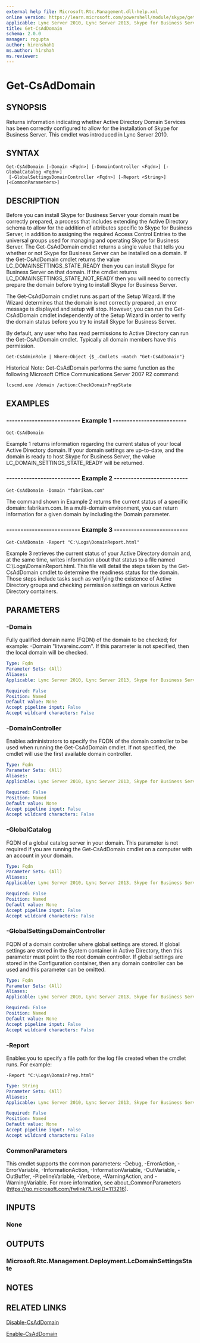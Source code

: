 ```yaml
---
external help file: Microsoft.Rtc.Management.dll-help.xml
online version: https://learn.microsoft.com/powershell/module/skype/get-csaddomain
applicable: Lync Server 2010, Lync Server 2013, Skype for Business Server 2015, Skype for Business Server 2019
title: Get-CsAdDomain
schema: 2.0.0
manager: rogupta
author: hirenshah1
ms.author: hirshah
ms.reviewer:
---
```


# Get-CsAdDomain

## SYNOPSIS
Returns information indicating whether Active Directory Domain Services has been correctly configured to allow for the installation of Skype for Business Server.
This cmdlet was introduced in Lync Server 2010.


## SYNTAX

```
Get-CsAdDomain [-Domain <Fqdn>] [-DomainController <Fqdn>] [-GlobalCatalog <Fqdn>]
 [-GlobalSettingsDomainController <Fqdn>] [-Report <String>] [<CommonParameters>]
```

## DESCRIPTION
Before you can install Skype for Business Server your domain must be correctly prepared, a process that includes extending the Active Directory schema to allow for the addition of attributes specific to Skype for Business Server, in addition to assigning the required Access Control Entries to the universal groups used for managing and operating Skype for Business Server.
The Get-CsAdDomain cmdlet returns a single value that tells you whether or not Skype for Business Server can be installed on a domain.
If the Get-CsAdDomain cmdlet returns the value LC_DOMAINSETTINGS_STATE_READY then you can install Skype for Business Server on that domain.
If the cmdlet returns LC_DOMAINSETTINGS_STATE_NOT_READY then you will need to correctly prepare the domain before trying to install Skype for Business Server.

The Get-CsAdDomain cmdlet runs as part of the Setup Wizard.
If the Wizard determines that the domain is not correctly prepared, an error message is displayed and setup will stop.
However, you can run the Get-CsAdDomain cmdlet independently of the Setup Wizard in order to verify the domain status before you try to install Skype for Business Server.

By default, any user who has read permissions to Active Directory can run the Get-CsAdDomain cmdlet.
Typically all domain members have this permission.

`Get-CsAdminRole | Where-Object {$_.Cmdlets -match "Get-CsAdDomain"}`

Historical Note: Get-CsAdDomain performs the same function as the following Microsoft Office Communications Server 2007 R2 command:

`lcscmd.exe /domain /action:CheckDomainPrepState`


## EXAMPLES

### -------------------------- Example 1 --------------------------
```
Get-CsAdDomain
```

Example 1 returns information regarding the current status of your local Active Directory domain.
If your domain settings are up-to-date, and the domain is ready to host Skype for Business Server, the value LC_DOMAIN_SETTINGS_STATE_READY will be returned.

### -------------------------- Example 2 --------------------------
```
Get-CsAdDomain -Domain "fabrikam.com"
```

The command shown in Example 2 returns the current status of a specific domain: fabrikam.com.
In a multi-domain environment, you can return information for a given domain by including the Domain parameter.

### -------------------------- Example 3 --------------------------
```
Get-CsAdDomain -Report "C:\Logs\DomainReport.html"
```

Example 3 retrieves the current status of your Active Directory domain and, at the same time, writes information about that status to a file named C:\Logs\DomainReport.html.
This file will detail the steps taken by the Get-CsAdDomain cmdlet to determine the readiness status for the domain.
Those steps include tasks such as verifying the existence of Active Directory groups and checking permission settings on various Active Directory containers.


## PARAMETERS

### -Domain
Fully qualified domain name (FQDN) of the domain to be checked; for example: -Domain "litwareinc.com".
If this parameter is not specified, then the local domain will be checked.

```yaml
Type: Fqdn
Parameter Sets: (All)
Aliases: 
Applicable: Lync Server 2010, Lync Server 2013, Skype for Business Server 2015, Skype for Business Server 2019

Required: False
Position: Named
Default value: None
Accept pipeline input: False
Accept wildcard characters: False
```

### -DomainController
Enables administrators to specify the FQDN of the domain controller to be used when running the Get-CsAdDomain cmdlet.
If not specified, the cmdlet will use the first available domain controller.

```yaml
Type: Fqdn
Parameter Sets: (All)
Aliases: 
Applicable: Lync Server 2010, Lync Server 2013, Skype for Business Server 2015, Skype for Business Server 2019

Required: False
Position: Named
Default value: None
Accept pipeline input: False
Accept wildcard characters: False
```

### -GlobalCatalog
FQDN of a global catalog server in your domain.
This parameter is not required if you are running the Get-CsAdDomain cmdlet on a computer with an account in your domain.

```yaml
Type: Fqdn
Parameter Sets: (All)
Aliases: 
Applicable: Lync Server 2010, Lync Server 2013, Skype for Business Server 2015, Skype for Business Server 2019

Required: False
Position: Named
Default value: None
Accept pipeline input: False
Accept wildcard characters: False
```

### -GlobalSettingsDomainController
FQDN of a domain controller where global settings are stored.
If global settings are stored in the System container in Active Directory, then this parameter must point to the root domain controller.
If global settings are stored in the Configuration container, then any domain controller can be used and this parameter can be omitted.

```yaml
Type: Fqdn
Parameter Sets: (All)
Aliases: 
Applicable: Lync Server 2010, Lync Server 2013, Skype for Business Server 2015, Skype for Business Server 2019

Required: False
Position: Named
Default value: None
Accept pipeline input: False
Accept wildcard characters: False
```

### -Report
Enables you to specify a file path for the log file created when the cmdlet runs.
For example: 

`-Report "C:\Logs\DomainPrep.html"`

```yaml
Type: String
Parameter Sets: (All)
Aliases: 
Applicable: Lync Server 2010, Lync Server 2013, Skype for Business Server 2015, Skype for Business Server 2019

Required: False
Position: Named
Default value: None
Accept pipeline input: False
Accept wildcard characters: False
```

### CommonParameters
This cmdlet supports the common parameters: -Debug, -ErrorAction, -ErrorVariable, -InformationAction, -InformationVariable, -OutVariable, -OutBuffer, -PipelineVariable, -Verbose, -WarningAction, and -WarningVariable. For more information, see about_CommonParameters (https://go.microsoft.com/fwlink/?LinkID=113216).


## INPUTS

### None


## OUTPUTS

### Microsoft.Rtc.Management.Deployment.LcDomainSettingsState


## NOTES


## RELATED LINKS

[Disable-CsAdDomain](Disable-CsAdDomain.md)

[Enable-CsAdDomain](Enable-CsAdDomain.md)
